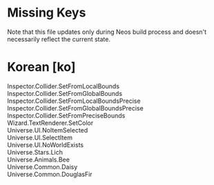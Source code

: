 # Missing Keys
Note that this file updates only during Neos build process and doesn't necessarily reflect the current state.

# Korean [ko]
Inspector.Collider.SetFromLocalBounds  
Inspector.Collider.SetFromGlobalBounds  
Inspector.Collider.SetFromLocalBoundsPrecise  
Inspector.Collider.SetFromGlobalBoundsPrecise  
Inspector.Collider.SetFromPreciseBounds  
Wizard.TextRenderer.SetColor  
Universe.UI.NoItemSelected  
Universe.UI.SelectItem  
Universe.UI.NoWorldExists  
Universe.Stars.Lich  
Universe.Animals.Bee  
Universe.Common.Daisy  
Universe.Common.DouglasFir  

